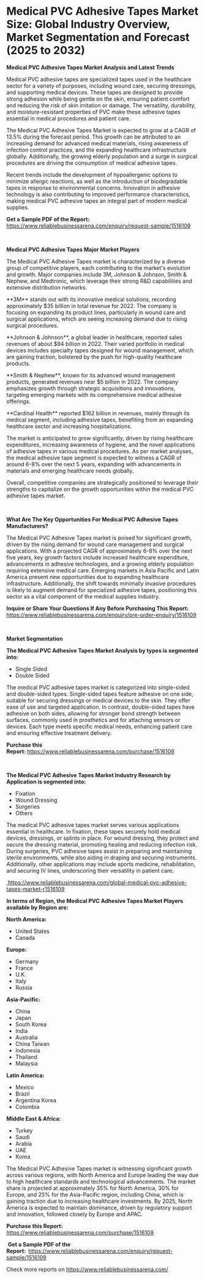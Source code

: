 <p><h1>Medical PVC Adhesive Tapes Market Size: Global Industry Overview, Market Segmentation and Forecast (2025 to 2032)</h1></p><p><strong>Medical PVC Adhesive Tapes Market Analysis and Latest Trends</strong></p>
<p><p>Medical PVC adhesive tapes are specialized tapes used in the healthcare sector for a variety of purposes, including wound care, securing dressings, and supporting medical devices. These tapes are designed to provide strong adhesion while being gentle on the skin, ensuring patient comfort and reducing the risk of skin irritation or damage. The versatility, durability, and moisture-resistant properties of PVC make these adhesive tapes essential in medical procedures and patient care.</p><p>The Medical PVC Adhesive Tapes Market is expected to grow at a CAGR of 13.5% during the forecast period. This growth can be attributed to an increasing demand for advanced medical materials, rising awareness of infection control practices, and the expanding healthcare infrastructure globally. Additionally, the growing elderly population and a surge in surgical procedures are driving the consumption of medical adhesive tapes. </p><p>Recent trends include the development of hypoallergenic options to minimize allergic reactions, as well as the introduction of biodegradable tapes in response to environmental concerns. Innovation in adhesive technology is also contributing to improved performance characteristics, making medical PVC adhesive tapes an integral part of modern medical supplies.</p></p>
<p><strong>Get a Sample PDF of the Report:&nbsp;</strong> <a href="https://www.reliablebusinessarena.com/enquiry/request-sample/1516109?utm_campaign=3498&utm_medium=2&utm_source=Github&utm_content=ia&utm_term=29032025&utm_id=medical-pvc-adhesive-tapes">https://www.reliablebusinessarena.com/enquiry/request-sample/1516109</a></p>
<p>&nbsp;</p>
<p><strong>Medical PVC Adhesive Tapes Major Market Players</strong></p>
<p><p>The Medical PVC Adhesive Tapes market is characterized by a diverse group of competitive players, each contributing to the market's evolution and growth. Major companies include 3M, Johnson & Johnson, Smith & Nephew, and Medtronic, which leverage their strong R&D capabilities and extensive distribution networks.</p><p>**3M** stands out with its innovative medical solutions, recording approximately $35 billion in total revenue for 2022. The company is focusing on expanding its product lines, particularly in wound care and surgical applications, which are seeing increasing demand due to rising surgical procedures.</p><p>**Johnson & Johnson**, a global leader in healthcare, reported sales revenues of about $94 billion in 2022. Their varied portfolio in medical devices includes specialty tapes designed for wound management, which are gaining traction, bolstered by the push for high-quality healthcare products.</p><p>**Smith & Nephew**, known for its advanced wound management products, generated revenues near $5 billion in 2022. The company emphasizes growth through strategic acquisitions and innovations, targeting emerging markets with its comprehensive medical adhesive offerings.</p><p>**Cardinal Health** reported $162 billion in revenues, mainly through its medical segment, including adhesive tapes, benefiting from an expanding healthcare sector and increasing hospitalizations.</p><p>The market is anticipated to grow significantly, driven by rising healthcare expenditures, increasing awareness of hygiene, and the novel applications of adhesive tapes in various medical procedures. As per market analyses, the medical adhesive tape segment is expected to witness a CAGR of around 6-8% over the next 5 years, expanding with advancements in materials and emerging healthcare needs globally. </p><p>Overall, competitive companies are strategically positioned to leverage their strengths to capitalize on the growth opportunities within the medical PVC adhesive tapes market.</p></p>
<p>&nbsp;</p>
<p><strong>What Are The Key Opportunities For Medical PVC Adhesive Tapes Manufacturers?</strong></p>
<p><p>The Medical PVC Adhesive Tapes market is poised for significant growth, driven by the rising demand for wound care management and surgical applications. With a projected CAGR of approximately 6-8% over the next five years, key growth factors include increased healthcare expenditure, advancements in adhesive technologies, and a growing elderly population requiring extensive medical care. Emerging markets in Asia Pacific and Latin America present new opportunities due to expanding healthcare infrastructure. Additionally, the shift towards minimally invasive procedures is likely to augment demand for specialized adhesive tapes, positioning this sector as a vital component of the medical supplies industry.</p></p>
<p><strong>Inquire or Share Your Questions If Any Before Purchasing This Report:</strong> <a href="https://www.reliablebusinessarena.com/enquiry/pre-order-enquiry/1516109?utm_campaign=3498&utm_medium=2&utm_source=Github&utm_content=ia&utm_term=29032025&utm_id=medical-pvc-adhesive-tapes">https://www.reliablebusinessarena.com/enquiry/pre-order-enquiry/1516109</a></p>
<p>&nbsp;</p>
<p><strong>Market Segmentation</strong></p>
<p><strong>The Medical PVC Adhesive Tapes Market Analysis by types is segmented into:</strong></p>
<p><ul><li>Single Sided</li><li>Double Sided</li></ul></p>
<p><p>The medical PVC adhesive tapes market is categorized into single-sided and double-sided types. Single-sided tapes feature adhesive on one side, suitable for securing dressings or medical devices to the skin. They offer ease of use and targeted application. In contrast, double-sided tapes have adhesive on both sides, allowing for stronger bond strength between surfaces, commonly used in prosthetics and for attaching sensors or devices. Each type meets specific medical needs, enhancing patient care and ensuring effective treatment delivery.</p></p>
<p><strong>Purchase this Report:&nbsp;</strong><a href="https://www.reliablebusinessarena.com/purchase/1516109?utm_campaign=3498&utm_medium=2&utm_source=Github&utm_content=ia&utm_term=29032025&utm_id=medical-pvc-adhesive-tapes">https://www.reliablebusinessarena.com/purchase/1516109</a></p>
<p>&nbsp;</p>
<p><strong>The Medical PVC Adhesive Tapes Market Industry Research by Application is segmented into:</strong></p>
<p><ul><li>Fixation</li><li>Wound Dressing</li><li>Surgeries</li><li>Others</li></ul></p>
<p><p>The medical PVC adhesive tapes market serves various applications essential in healthcare. In fixation, these tapes securely hold medical devices, dressings, or splints in place. For wound dressing, they protect and secure the dressing material, promoting healing and reducing infection risk. During surgeries, PVC adhesive tapes assist in preparing and maintaining sterile environments, while also aiding in draping and securing instruments. Additionally, other applications may include sports medicine, rehabilitation, and securing IV lines, underscoring their versatility in patient care.</p></p>
<p><a href="https://www.reliablebusinessarena.com/global-medical-pvc-adhesive-tapes-market-r1516109?utm_campaign=3498&utm_medium=2&utm_source=Github&utm_content=ia&utm_term=29032025&utm_id=medical-pvc-adhesive-tapes">&nbsp;https://www.reliablebusinessarena.com/global-medical-pvc-adhesive-tapes-market-r1516109</a></p>
<p><strong>In terms of Region, the Medical PVC Adhesive Tapes Market Players available by Region are:</strong></p>
<p>
    <p> <strong> North America: </strong>
        <ul>
            <li>United States</li>
            <li>Canada</li>
        </ul>
        </p> 
    <p> <strong> Europe: </strong>
        <ul>
            <li>Germany</li>
            <li>France</li>
            <li>U.K.</li>
            <li>Italy</li>
            <li>Russia</li>
        </ul>
        </p> 
    <p> <strong> Asia-Pacific: </strong>
        <ul>
            <li>China</li>
            <li>Japan</li>
            <li>South Korea</li>
            <li>India</li>
            <li>Australia</li>
            <li>China Taiwan</li>
            <li>Indonesia</li>
            <li>Thailand</li>
            <li>Malaysia</li>
        </ul>
        </p> 
    <p> <strong> Latin America: </strong>
        <ul>
            <li>Mexico</li>
            <li>Brazil</li>
            <li>Argentina Korea</li>
            <li>Colombia</li>
        </ul>
        </p> 
    <p> <strong> Middle East & Africa: </strong>
        <ul>
            <li>Turkey</li>
            <li>Saudi</li>
            <li>Arabia</li>
            <li>UAE</li>
            <li>Korea</li>
        </ul>
    </p>
    </p>
<p><p>The Medical PVC Adhesive Tapes market is witnessing significant growth across various regions, with North America and Europe leading the way due to high healthcare standards and technological advancements. The market share is projected at approximately 35% for North America, 30% for Europe, and 25% for the Asia-Pacific region, including China, which is gaining traction due to increasing healthcare investments. By 2025, North America is expected to maintain dominance, driven by regulatory support and innovation, followed closely by Europe and APAC.</p></p>
<p><strong>Purchase this Report: </strong><a href="https://www.reliablebusinessarena.com/purchase/1516109?utm_campaign=3498&utm_medium=2&utm_source=Github&utm_content=ia&utm_term=29032025&utm_id=medical-pvc-adhesive-tapes">https://www.reliablebusinessarena.com/purchase/1516109</a></p>
<p>&nbsp;<strong>Get a Sample PDF of the Report:&nbsp;&nbsp;</strong><a href="https://www.reliablebusinessarena.com/enquiry/request-sample/1516109?utm_campaign=3498&utm_medium=2&utm_source=Github&utm_content=ia&utm_term=29032025&utm_id=medical-pvc-adhesive-tapes">https://www.reliablebusinessarena.com/enquiry/request-sample/1516109</a></p>
<p><strong></strong></p>
<p>Check more reports on <a href="https://www.reliablebusinessarena.com/?utm_campaign=3498&utm_medium=2&utm_source=Github&utm_content=ia&utm_term=29032025&utm_id=medical-pvc-adhesive-tapes">https://www.reliablebusinessarena.com/</a></p>